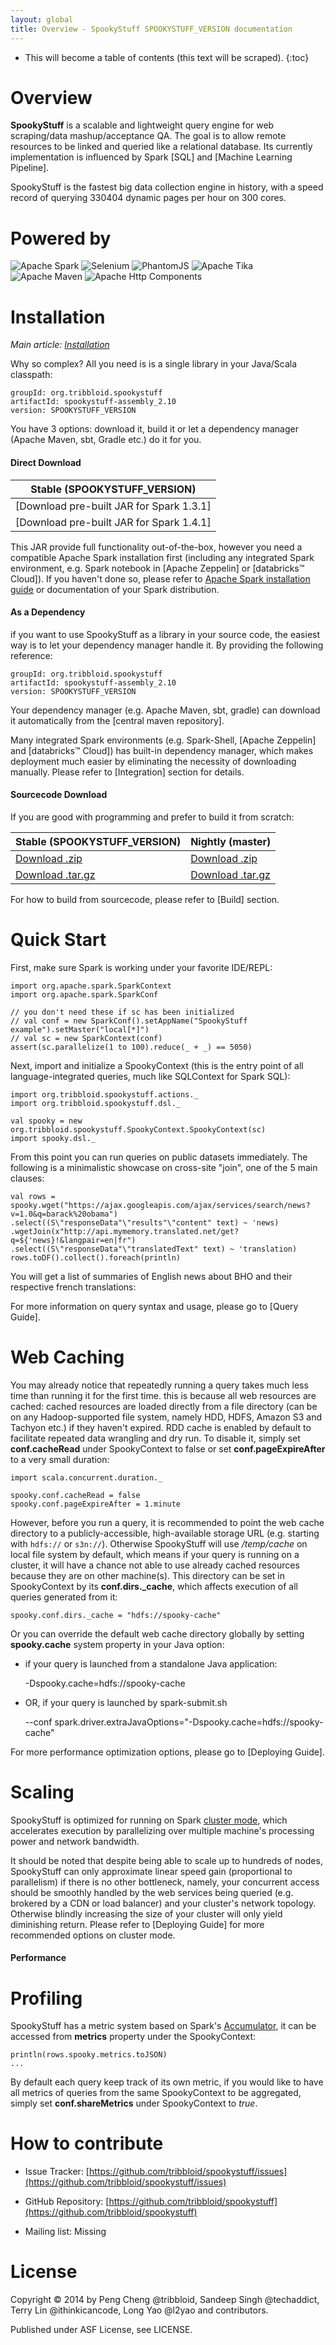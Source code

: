 ```yaml
---
layout: global
title: Overview - SpookyStuff SPOOKYSTUFF_VERSION documentation
---
```


* This will become a table of contents (this text will be scraped).
{:toc}

# Overview

**SpookyStuff** is a scalable and lightweight query engine for web scraping/data mashup/acceptance QA. The goal is to allow remote resources to be linked and queried like a relational database. Its currently implementation is influenced by Spark [SQL] and [Machine Learning Pipeline].

SpookyStuff is the fastest big data collection engine in history, with a speed record of querying 330404 dynamic pages per hour on 300 cores.

# Powered by

![Apache Spark](http://spark.apache.org/images/spark-logo.png) ![Selenium](http://docs.seleniumhq.org/images/big-logo.png) ![PhantomJS](http://phantomjs.org/img/phantomjs-logo.png) ![Apache Tika](http://tika.apache.org/tika.png) ![Apache Maven](http://maven.apache.org/images/logos/maven-feather.png) ![Apache Http Components](https://hc.apache.org/images/logos/httpcomponents.png)

# Installation

*Main article: [Installation](installation.html)*

Why so complex? All you need is is a single library in your Java/Scala classpath:

    groupId: org.tribbloid.spookystuff
    artifactId: spookystuff-assembly_2.10
    version: SPOOKYSTUFF_VERSION

You have 3 options: download it, build it or let a dependency manager (Apache Maven, sbt, Gradle etc.) do it for you.

#### Direct Download

| Stable (SPOOKYSTUFF_VERSION) |
| ------------- |
| [Download pre-built JAR for Spark 1.3.1] |
| [Download pre-built JAR for Spark 1.4.1] |

This JAR provide full functionality out-of-the-box, however you need a compatible Apache Spark installation first (including any integrated Spark environment, e.g. Spark notebook in [Apache Zeppelin] or [databricks™ Cloud]). If you haven't done so, please refer to [Apache Spark installation guide](https://spark.apache.org/docs/latest/cluster-overview.html) or documentation of your Spark distribution.

<!---
Alternatively you can download the all-inclusive bundle, this distribution is bundled with Spark and also contains shell scripts to launch examples and spooky-shell (a minimalistic interactive shell that has SpookyStuff pre-loaded):

- [Download all-inclusive bundle for Spark 1.3.1]
- [Download all-inclusive bundle for Spark 1.4.1]
-->

#### As a Dependency

if you want to use SpookyStuff as a library in your source code, the easiest way is to let your dependency manager handle it. By providing the following reference:

    groupId: org.tribbloid.spookystuff
    artifactId: spookystuff-assembly_2.10
    version: SPOOKYSTUFF_VERSION

Your dependency manager (e.g. Apache Maven, sbt, gradle) can download it automatically from the [central maven repository].

Many integrated Spark environments (e.g. Spark-Shell, [Apache Zeppelin] and [databricks™ Cloud]) has built-in dependency manager, which makes deployment much easier by eliminating the necessity of downloading manually. Please refer to [Integration] section for details.

#### Sourcecode Download

If you are good with programming and prefer to build it from scratch:

| Stable (SPOOKYSTUFF_VERSION) | Nightly (master) |
| ------------ | ----------- |
| [Download .zip](https://github.com/tribbloid/spookystuff/zipball/release-SPOOKYSTUFF_VERSION) | [Download .zip](https://github.com/tribbloid/spookystuff/zipball/master) |
| [Download .tar.gz](https://github.com/tribbloid/spookystuff/tarball/release-SPOOKYSTUFF_VERSION) | [Download .tar.gz](https://github.com/tribbloid/spookystuff/tarball/master) |

For how to build from sourcecode, please refer to [Build] section.

# Quick Start

First, make sure Spark is working under your favorite IDE/REPL:

    import org.apache.spark.SparkContext
    import org.apache.spark.SparkConf

    // you don't need these if sc has been initialized
    // val conf = new SparkConf().setAppName("SpookyStuff example").setMaster("local[*]")
    // val sc = new SparkContext(conf)
    assert(sc.parallelize(1 to 100).reduce(_ + _) == 5050)

Next, import and initialize a SpookyContext (this is the entry point of all language-integrated queries, much like SQLContext for Spark SQL):

    import org.tribbloid.spookystuff.actions._
    import org.tribbloid.spookystuff.dsl._

    val spooky = new org.tribbloid.spookystuff.SpookyContext.SpookyContext(sc)
    import spooky.dsl._

From this point you can run queries on public datasets immediately. The following is a minimalistic showcase on cross-site "join", one of the 5 main clauses:

    val rows = spooky.wget("https://ajax.googleapis.com/ajax/services/search/news?v=1.0&q=barack%20obama")
    .select((S\"responseData"\"results"\"content" text) ~ 'news)
    .wgetJoin(x"http://api.mymemory.translated.net/get?q=${'news}!&langpair=en|fr")
    .select((S\"responseData"\"translatedText" text) ~ 'translation)
    rows.toDF().collect().foreach(println)

You will get a list of summaries of English news about BHO and their respective french translations:



<!-- Wondering what it does in 4 lines? Here is a simple breakdown: -->

For more information on query syntax and usage, please go to [Query Guide].

# Web Caching

You may already notice that repeatedly running a query takes much less time than running it for the first time. this is because all web resources are cached: cached resources are loaded directly from a file directory (can be on any Hadoop-supported file system, namely HDD, HDFS, Amazon S3 and Tachyon etc.) if they haven't expired. RDD cache is enabled by default to facilitate repeated data wrangling and dry run. To disable it, simply set **conf.cacheRead** under SpookyContext to false or set **conf.pageExpireAfter** to a very small duration:

    import scala.concurrent.duration._

    spooky.conf.cacheRead = false
    spooky.conf.pageExpireAfter = 1.minute

However, before you run a query, it is recommended to point the web cache directory to a publicly-accessible, high-available storage URL (e.g. starting with ```hdfs://``` or ```s3n://```). Otherwise SpookyStuff will use *<Java working directory>/temp/cache* on local file system by default, which means if your query is running on a cluster, it will have a chance not able to use already cached resources because they are on other machine(s). This directory can be set in SpookyContext by its **conf.dirs._cache**, which affects execution of all queries generated from it:

    spooky.conf.dirs._cache = "hdfs://spooky-cache"

Or you can override the default web cache directory globally by setting **spooky.cache** system property in your Java option:

- if your query is launched from a standalone Java application:

    -Dspooky.cache=hdfs://spooky-cache

- OR, if your query is launched by spark-submit.sh

    --conf spark.driver.extraJavaOptions="-Dspooky.cache=hdfs://spooky-cache"

For more performance optimization options, please go to [Deploying Guide].

# Scaling

SpookyStuff is optimized for running on Spark [cluster mode](cluster-overview.html), which accelerates execution by parallelizing over multiple machine's processing power and network bandwidth.

It should be noted that despite being able to scale up to hundreds of nodes, SpookyStuff can only approximate linear speed gain (proportional to parallelism) if there is no other bottleneck, namely, your concurrent access should be smoothly handled by the web services being queried (e.g. brokered by a CDN or load balancer) and your cluster's network topology. Otherwise blindly increasing the size of your cluster will only yield diminishing return. Please refer to [Deploying Guide] for more recommended options on cluster mode.

#### Performance

# Profiling

SpookyStuff has a metric system based on Spark's [Accumulator](https://spark.apache.org/docs/latest/programming-guide.html#AccumLink), it can be accessed from **metrics** property under the SpookyContext:

    println(rows.spooky.metrics.toJSON)
    ...

By default each query keep track of its own metric, if you would like to have all metrics of queries from the same SpookyContext to be aggregated, simply set **conf.shareMetrics** under SpookyContext to *true*.

# How to contribute

- Issue Tracker: [https://github.com/tribbloid/spookystuff/issues](https://github.com/tribbloid/spookystuff/issues)

- GitHub Repository: [https://github.com/tribbloid/spookystuff](https://github.com/tribbloid/spookystuff)

- Mailing list: Missing

# License

Copyright &copy; 2014 by Peng Cheng @tribbloid, Sandeep Singh @techaddict, Terry Lin @ithinkicancode, Long Yao @l2yao and contributors.

Published under ASF License, see LICENSE.
